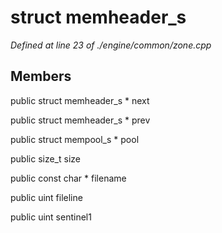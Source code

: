 # struct memheader_s

*Defined at line 23 of ./engine/common/zone.cpp*

## Members

public struct memheader_s * next

public struct memheader_s * prev

public struct mempool_s * pool

public size_t size

public const char * filename

public uint fileline

public uint sentinel1




